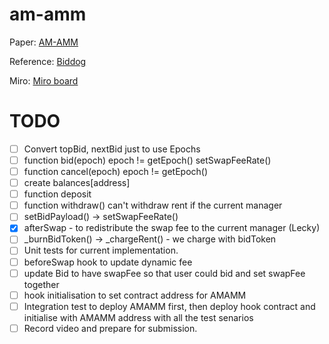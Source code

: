 # am-amm
Paper: [AM-AMM](https://arxiv.org/abs/2403.03367)

Reference:
[Biddog](https://github.com/Bunniapp/biddog/tree/main)

Miro: [Miro board](https://miro.com/app/board/uXjVKDNc1nI=/)

# TODO

- [ ] Convert topBid, nextBid just to use Epochs
- [ ] function bid(epoch) epoch != getEpoch() setSwapFeeRate()
- [ ] function cancel(epoch) epoch != getEpoch()
- [ ] create balances[address]
- [ ] function deposit
- [ ] function withdraw() can't withdraw rent if the current manager
- [ ] setBidPayload() -> setSwapFeeRate()
- [x] afterSwap - to redistribute the swap fee to the current manager (Lecky)
- [ ] _burnBidToken() -> _chargeRent() - we charge with bidToken
- [ ] Unit tests for current implementation.
- [ ] beforeSwap hook to update dynamic fee
- [ ] update Bid to have swapFee so that user could bid and set swapFee together
- [ ] hook initialisation to set contract address for AMAMM
- [ ] Integration test to deploy AMAMM first, then deploy hook contract and initialise with AMAMM address with all the test senarios
- [ ] Record video and prepare for submission.

